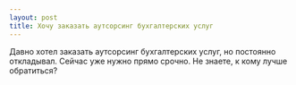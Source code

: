 ```yaml
---
layout: post 
title: Хочу заказать аутсорсинг бухгалтерских услуг 
--- 
```

Давно хотел заказать аутсорсинг бухгалтерских услуг, но постоянно откладывал. Сейчас уже нужно прямо срочно. Не знаете, к кому лучше обратиться?